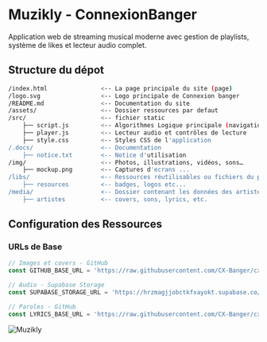# Muzikly - ConnexionBanger
Application web de streaming musical moderne avec gestion de playlists, système de likes et lecteur audio complet.

## Structure du dépot
```bash
/index.html               <-- La page principale du site (page)
/logo.svg                 <-- Logo principale de Connexion banger
/README.md                <-- Documentation du site
/assets/                  <-- Dossier ressources par defaut
/src/                     <-- fichier static
    ├── script.js         <-- Algorithmes Logique principale (navigation, playlists, recherche)
    ├── player.js         <-- Lecteur audio et contrôles de lecture
    ├── style.css         <-- Styles CSS de l'application
/.docs/                   <-- Documentation 
    ├── notice.txt        <-- Notice d'utilisation 
/img/                     <-- Photos, illustrations, vidéos, sons…
    ├── mockup.png        <-- Captures d'ecrans ...
/libs/                    <-- Ressources réutilisables ou fichiers du projet.
    ├── resources         <-- badges, logos etc...
/media/                   <-- Dossier contenant les données des artistes
    ├── artistes          <-- covers, sons, lyrics, etc.
```

## Configuration des Ressources

### URLs de Base
```javascript
// Images et covers - GitHub
const GITHUB_BASE_URL = 'https://raw.githubusercontent.com/CX-Banger/cx-final-muzikly/main';

// Audio - Supabase Storage
const SUPABASE_STORAGE_URL = 'https://hrzmagjjobctkfxayokt.supabase.co/storage/v1/object/public/sons/';

// Paroles - GitHub
const LYRICS_BASE_URL = 'https://raw.githubusercontent.com/CX-Banger/cx-muzik/main/media/lyrics';
```
![Muzikly](https://github.com/CX-Banger/cx-muzikly-1.2/blob/main/img/synai.png?raw=true)
